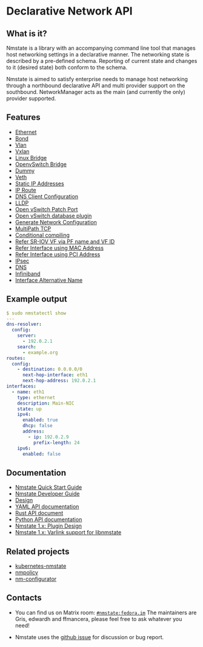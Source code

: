 # Declarative Network API

## What is it?

Nmstate is a library with an accompanying command line tool that manages
host networking settings in a declarative manner.
The networking state is described by a pre-defined schema.
Reporting of current state and changes to it (desired state) both conform to
the schema.

Nmstate is aimed to satisfy enterprise needs to manage host networking through
a northbound declarative API and multi provider support on the southbound.
NetworkManager acts as the main (and currently the only) provider supported.

## Features
- [Ethernet](./examples.md#interfaces-ethernet)
- [Bond](./examples.md#interfaces-bond)
- [Vlan](./examples.md#interfaces-vlan)
- [Vxlan](./examples.md#interfaces-vxlan)
- [Linux Bridge](./examples.md#interface-linux-bridge)
- [OpenvSwitch Bridge](./examples.md#interfaces-ovs-bridge)
- [Dummy](./examples.md#interfaces-dummy)
- [Veth](./features/veth.md)
- [Static IP Addresses](./examples.md#interfaces-ethernet)
- [IP Route](./examples.md#route)
- [DNS Client Configuration](./examples.md#dns)
- [LLDP](./features/lldp.md)
- [Open vSwitch Patch Port](./features/ovs_patch.md)
- [Open vSwitch database plugin](./features/ovsdb.md)
- [Generate Network Configuration](./features/gen_conf.md)
- [MultiPath TCP](./features/mptcp.md)
- [Conditional compiling](./features/conditional_compile.md)
- [Refer SR-IOV VF via PF name and VF ID](./features/iface_vf_id.md)
- [Refer Interface using MAC Address](./features/mac_identifier.md)
- [Refer Interface using PCI Address](./features/pci_identifier.md)
- [IPsec](./features/ipsec.md)
- [DNS](./features/dns.md)
- [Infiniband](./features/infiniband.md)
- [Interface Alternative Name](./features/alt-name.md)

## Example output

```yaml
$ sudo nmstatectl show
---
dns-resolver:
  config:
    server:
      - 192.0.2.1
    search:
      - example.org
routes:
  config:
    - destination: 0.0.0.0/0
      next-hop-interface: eth1
      next-hop-address: 192.0.2.1
interfaces:
  - name: eth1
    type: ethernet
    description: Main-NIC
    state: up
    ipv4:
      enabled: true
      dhcp: false
      address:
        - ip: 192.0.2.9
          prefix-length: 24
    ipv6:
      enabled: false
```

## Documentation
- [Nmstate Quick Start Guide](./user/quick_guide.md)
- [Nmstate Developer Guide](./devel/dev_guide.md)
- [Design](./devel/design/networking-api.md)
- [YAML API documentation](./devel/yaml_api.md)
- [Rust API document](https://docs.rs/nmstate)
- [Python API documentation](./devel/api.md)
- [Nmstate 1.x: Plugin Design](./devel/plugin.md)
- [Nmstate 1.x: Varlink support for libnmstate](./devel/varlink-libnmstate.md)

## Related projects
- [kubernetes-nmstate](https://nmstate.io/kubernetes-nmstate)
- [nmpolicy](https://nmstate.io/nmpolicy)
- [nm-configurator](https://github.com/suse-edge/nm-configurator)

## Contacts
- You can find us on Matrix room: [`#nmstate:fedora.im`][matrix_room_url]
  The maintainers are Gris, edwardh and ffmancera, please feel free to ask
  whatever you need!

- Nmstate uses the [github issue][github_issue_url] for discussion or bug
  report.

[github_issue_url]: https://github.com/nmstate/nmstate/issues
[matrix_room_url]: https://matrix.to/#/#nmstate:fedora.im
